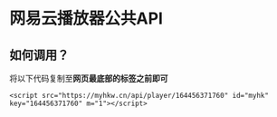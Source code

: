 # 网易云播放器公共API
## 如何调用？
将以下代码复制至<strong>网页最底部的</body></html>标签之前即可</strong>
```ios
<script src="https://myhkw.cn/api/player/164456371760" id="myhk" key="164456371760" m="1"></script>
